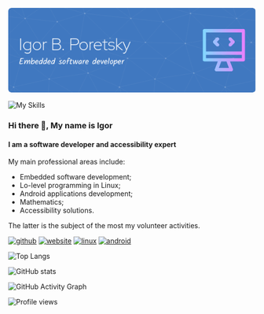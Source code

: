 ![Header](images/header.png)

![My Skills](https://skillicons.dev/icons?i=androidstudio,gradle,java,linux,bash,c,cpp,cmake,qt,emacs,regex,forth,git,github,md)

### Hi there 👋, My name is Igor
#### I am a software developer and accessibility expert

My main professional areas include:

- Embedded software development;
- Lo-level programming in Linux;
- Android applications development;
- Mathematics;
- Accessibility solutions.

The latter is the subject of the most my volunteer activities.


[<img src='https://cdn.jsdelivr.net/npm/simple-icons@3.0.1/icons/github.svg' alt='github' height='40'>](https://github.com/poretsky)  [<img src='https://cdn.jsdelivr.net/npm/simple-icons@3.0.1/icons/icloud.svg' alt='website' height='40'>](https://poretsky.github.io)  [<img src='https://cdn.jsdelivr.net/npm/simple-icons@3.0.1/icons/linux.svg' alt='linux' height='40'>](https://poretsky.github.io/packages)  [<img src='https://cdn.jsdelivr.net/npm/simple-icons@3.0.1/icons/android.svg' alt='android' height='40'>](https://poretsky.github.io/android)  

![Top Langs](https://github-readme-stats.vercel.app/api/top-langs/?username=poretsky)  

![GitHub stats](https://github-readme-stats.vercel.app/api?username=poretsky&show_icons=true)  

![GitHub Activity Graph](https://activity-graph.herokuapp.com/graph?username=poretsky)  

![Profile views](https://gpvc.arturio.dev/poretsky)  
